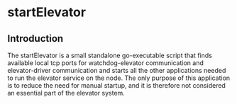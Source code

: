 # startElevator

## Introduction
The startElevator is a small standalone go-executable script that finds available local tcp ports for watchdog-elevator communication and elevator-driver communication and starts all the other applications needed to run the elevator service on the node. The only purpose of this application is to reduce the need for manual startup, and it is therefore not considered an essential part of the elevator system.


